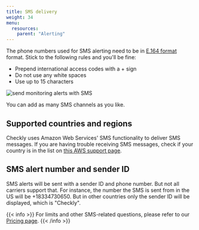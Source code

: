 ```yaml
---
title: SMS delivery
weight: 34
menu:
  resources:
    parent: "Alerting"
---
```


The phone numbers used for SMS alerting need to be in [E.164 format](https://www.twilio.com/docs/glossary/what-e164) format. Stick to the following rules and you'll be fine:

- Prepend international access codes with a + sign
- Do not use any white spaces
- Use up to 15 characters

![send monitoring alerts with SMS](/docs/images/alerting/sms.png)

You can add as many SMS channels as you like.

## Supported countries and regions

Checkly uses Amazon Web Services' SMS functionality to deliver SMS messages. If you are having trouble receiving SMS
messages, check if your country is in the list on [this AWS support page](https://docs.aws.amazon.com/sns/latest/dg/sms_supported-countries.html).

## SMS alert number and sender ID

SMS alerts will be sent with a sender ID and phone number. But not all carriers support that. For instance, the number the SMS is sent from in the US will be +18334730650. But in other countries only the sender ID will be displayed, which is "Checkly". 

{{< info >}}
For limits and other SMS-related questions, please refer to our [Pricing page](https://www.checklyhq.com/pricing#features).
{{< /info >}}
